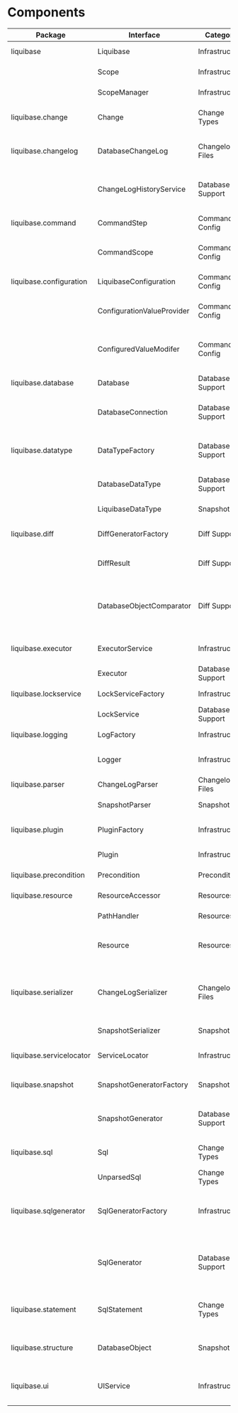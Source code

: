 # Components

| Package                  | Interface                  | Category         | Notes                                                                                                                                                                                                                        |
|--------------------------|----------------------------|------------------|------------------------------------------------------------------------------------------------------------------------------------------------------------------------------------------------------------------------------|
| liquibase                | Liquibase                  | Infrastructure   | Legacy facade for calling commands                                                                                                                                                                                           |
|                          | Scope                      | Infrastructure   | Alternative to global variables                                                                                                                                                                                              |
|                          | ScopeManager               | Infrastructure   | Controls Scope creation                                                                                                                                                                                                      |
| liquibase.change         | Change                     | Change Types     | [Defines change types available to changelog files](../api/change-change.md)                                                                                                                                                        |
| liquibase.changelog      | DatabaseChangeLog          | Changelog Files  | Format-independent changelog file object                                                                                                                                                                                     |
|                          | ChangeLogHistoryService    | Database Support | Tracks what changesets have been ran against a database                                                                                                                                                                      | 
| liquibase.command        | CommandStep                | Command & Config | Defines a step within a [command pipeline](../../extensions-integrations/integrations/command-api.md)                                                                                                                        |
|                          | CommandScope               | Command & Config | Facade for [calling commands](../../extensions-integrations/integrations/command-api.md) from an integration                                                                                                                 |
| liquibase.configuration  | LiquibaseConfiguration     | Command & Config | Access [configuration](../../extensions-integrations/integrations/configuration-api.md) values                                                                                                                               |
|                          | ConfigurationValueProvider | Command & Config | [Defines new configuration stores](../../extensions-integrations/extension-guides/add-a-configuration-value-provider/index.md)                                                                                               |
|                          | ConfiguredValueModifer     | Command & Config | Modifies configuration values before returing them to code                                                                                                                                                                   |
| liquibase.database       | Database                   | Database Support | [Defines a database dialect](../../extensions-integrations/extension-guides/add-a-database/index.md)                                                                                                                         |
|                          | DatabaseConnection         | Database Support | Wraps the underlying connection [to a database](../../extensions-integrations/extension-guides/add-a-database/index.md)                                                                                                      |
| liquibase.datatype       | DataTypeFactory            | Database Support | Translates generic to [database specific](../../extensions-integrations/extension-guides/add-a-database/index.md) data types and vice versa                                                                                  |
|                          | DatabaseDataType           | Database Support | Defines mappings for DataTypeFactory                                                                                                                                                                                         |
|                          | LiquibaseDataType          | Snapshot         | Defines generic data types                                                                                                                                                                                                   | 
| liquibase.diff           | DiffGeneratorFactory       | Diff Support     | Facade for creating diffs between existing databases                                                                                                                                                                         | 
|                          | DiffResult                 | Diff Support     | Holds differences from a database comparison                                                                                                                                                                                 |
|                          | DatabaseObjectComparator   | Diff Support     | Determines whether objects from different databases are the same object or different                                                                                                                                         | 
| liquibase.executor       | ExecutorService            | Infrastructure   | Facade for [executing statements](../../extensions-integrations/extension-guides/add-a-native-database-executor/index.md)                                                                                                    |
|                          | Executor                   | Database Support | [Defines a new RunWith Executor](../../extensions-integrations/extension-guides/add-a-native-database-executor/index.md)                                                                                                     |
| liquibase.lockservice    | LockServiceFactory         | Infrastructure   | Facade for finding the LockService                                                                                                                                                                                           |
|                          | LockService                | Database Support | Manages the Liquibase Lock                                                                                                                                                                                                   |
| liquibase.logging        | LogFactory                 | Infrastructure   | Facade for working with the Logger                                                                                                                                                                                           |
|                          | Logger                     | Infrastructure   | Wraps underlying logging systems in a common API                                                                                                                                                                             |  
| liquibase.parser         | ChangeLogParser            | Changelog Files  | [Defines changelog file formats](../api/parser-changelogparser.md)                                                                                                             |
|                          | SnapshotParser             | Snapshot         | Parses a stored snapshot file                                                                                                                                                                                                |
| liquibase.plugin         | PluginFactory              | Infrastructure   | Helper class for pluggable service infrastructure                                                                                                                                                                            | 
|                          | Plugin                     | Infrastructure   | Base class for pluggable services                                                                                                                                                                                            |
| liquibase.precondition   | Precondition               | Preconditions    | [Defines preconditions](../../extensions-integrations/extension-guides/add-a-precondition/index.md)                                                                                                                          |
| liquibase.resource       | ResourceAccessor           | Resources        | [Defines resource accessors](../../extensions-integrations/extension-guides/add-a-resource-accessor/index.md)                                                                                                                |
|                          | PathHandler                | Resources        | [Defines path handlers](../../extensions-integrations/extension-guides/add-a-path-handler/index.md)                                                                                                                          |
|                          | Resource                   | Resources        | Objects returned from [resources accessors](../../extensions-integrations/extension-guides/add-a-resource-accessor/index.md) and [path handlers](../../extensions-integrations/extension-guides/add-a-path-handler/index.md) |
| liquibase.serializer     | ChangeLogSerializer        | Changelog Files  | Allows [changelog file formats](../api/parser-changelogparser.md) to be used in diffChangelog and generateChangelog operations                                                 |
|                          | SnapshotSerializer         | Snapshot         | Stores a snapshot of a database                                                                                                                                                                                              |
| liquibase.servicelocator | ServiceLocator             | Infrastructure   | Helper class for pluggable service infrastructure                                                                                                                                                                            |
| liquibase.snapshot       | SnapshotGeneratorFactory   | Snapshot         | Facade for [snapshotting a database](../../extensions-integrations/extension-guides/add-a-snapshot-generator/index.md)                                                                                                       |
|                          | SnapshotGenerator          | Database Support | [Defines how to snapshot a particular object type](../../extensions-integrations/extension-guides/add-a-snapshot-generator/index.md)                                                                                         | 
| liquibase.sql            | Sql                        | Change Types     | Interface for holding SQL to execute                                                                                                                                                                                         |
|                          | UnparsedSql                | Change Types     | Holds SQL to execute                                                                                                                                                                                                         |
| liquibase.sqlgenerator   | SqlGeneratorFactory        | Infrastructure   | Facade for converting SqlStatements database-specific SQL                                                                                                                                                                    | 
|                          | SqlGenerator               | Database Support | [Defines how to convert a cross-database SqlStatement to database-specific SQL](../../extensions-integrations/extension-guides/add-a-sql-generator/index.md)                                                                 |
| liquibase.statement      | SqlStatement               | Change Types     | Defines database-independent operations that can be performed                                                                                                                                                                |
| liquibase.structure      | DatabaseObject             | Snapshot         | Base interface for all types of objects which can be snapshotted                                                                                                                                                             |
| liquibase.ui             | UIService                  | Infrastructure   | Wraps the underlying user interaction in a common API                                                                                                                                                                        |
